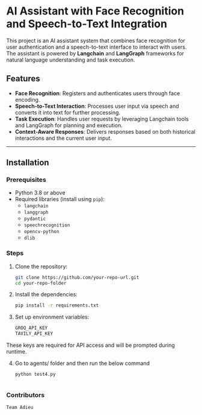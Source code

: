# AI Assistant with Face Recognition and Speech-to-Text Integration

This project is an AI assistant system that combines face recognition for user authentication and a speech-to-text interface to interact with users. The assistant is powered by **Langchain** and **LangGraph** frameworks for natural language understanding and task execution.

## Features

- **Face Recognition**: Registers and authenticates users through face encoding.
- **Speech-to-Text Interaction**: Processes user input via speech and converts it into text for further processing.
- **Task Execution**: Handles user requests by leveraging Langchain tools and LangGraph for planning and execution.
- **Context-Aware Responses**: Delivers responses based on both historical interactions and the current user input.

---

## Installation

### Prerequisites

- Python 3.8 or above
- Required libraries (install using `pip`):
  - `langchain`
  - `langgraph`
  - `pydantic`
  - `speechrecognition`
  - `opencv-python`
  - `dlib`

### Steps

1. Clone the repository:
   ```bash
   git clone https://github.com/your-repo-url.git
   cd your-repo-folder

2. Install the dependencies:

    ```bash
    pip install -r requirements.txt


3. Set up environment variables:
    ```bash
    GROQ_API_KEY
    TAVILY_API_KEY 
    
These keys are required for API access and will be prompted during runtime.

4. Go to agents/ folder and then run the below command

    ```bash
    python test4.py



### Contributors

```
Team Adieu